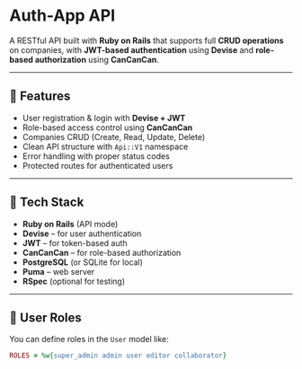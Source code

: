 # Auth-App API

A RESTful API built with **Ruby on Rails** that supports full **CRUD operations** on companies, with **JWT-based authentication** using **Devise** and **role-based authorization** using **CanCanCan**.

---

## 🚀 Features

- User registration & login with **Devise + JWT**
- Role-based access control using **CanCanCan**
- Companies CRUD (Create, Read, Update, Delete)
- Clean API structure with `Api::V1` namespace
- Error handling with proper status codes
- Protected routes for authenticated users

---

## 🔐 Tech Stack

- **Ruby on Rails** (API mode)
- **Devise** – for user authentication
- **JWT** – for token-based auth
- **CanCanCan** – for role-based authorization
- **PostgreSQL** (or SQLite for local)
- **Puma** – web server
- **RSpec** (optional for testing)

---

## 🧠 User Roles

You can define roles in the `User` model like:
```ruby
ROLES = %w{super_admin admin user editor collaborator}
